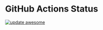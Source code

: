 # GitHub Actions Status

[![update awesome](https://github.com/erbanku/awesome/actions/workflows/schedules.yml/badge.svg)](https://github.com/erbanku/awesome/actions/workflows/schedules.yml)